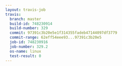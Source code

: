```yaml
---
layout: travis-job
travis:
  branch: master
  build-id: 748230914
  build-number: 329
  commit: 97391c3b20e5e1f314355fadeb47144097df3779
  commit-range: 62eff54eee93...97391c3b20e5
  job-id: 748230916
  job-number: 329.2
  os-name: linux
  test-result: 0
---
```

